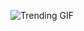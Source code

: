 ![Trending GIF](https://media4.giphy.com/media/M0LSVgFzV8x86iQonb/giphy.gif?cid=8bb21772i98c508skxbtm46v5bn1cmlgpeb24qhrp0vyth38&ep=v1_gifs_search&rid=giphy.gif&ct=g)
